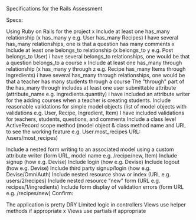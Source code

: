 Specifications for the Rails Assessment

Specs:

 Using Ruby on Rails for the project
 x Include at least one has_many relationship (x has_many y e.g. User has_many Recipes)
    I have several has_many relationships, one is that a question has many comments
 x Include at least one belongs_to relationship (x belongs_to y e.g. Post belongs_to User)
    i have several belongs_to relationships, one would be that a question belongs_to a course
 x Include at least one has_many through relationship (x has_many y through z e.g. Recipe has_many Items through Ingredients)
    i have several has_many through relationships, one would be that a teacher has many students through a course
 The "through" part of the has_many through includes at least one user submittable attribute (attribute_name e.g. ingredients.quantity)
    i have included an attribute writer for the adding courses when a teacher is creating students.
 Include reasonable validations for simple model objects (list of model objects with validations e.g. User, Recipe, Ingredient, Item)
    I have included validations for teachers, students, questions, and comments 
 Include a class level ActiveRecord scope method (model object & class method name and URL to see the working feature e.g. User.most_recipes URL: /users/most_recipes)
    
 Include a nested form writing to an associated model using a custom attribute writer (form URL, model name e.g. /recipe/new, Item)
 Include signup (how e.g. Devise)
 Include login (how e.g. Devise)
 Include logout (how e.g. Devise)
 Include third party signup/login (how e.g. Devise/OmniAuth)
 Include nested resource show or index (URL e.g. users/2/recipes)
 Include nested resource "new" form (URL e.g. recipes/1/ingredients)
 Include form display of validation errors (form URL e.g. /recipes/new)
Confirm:

 The application is pretty DRY
 Limited logic in controllers
 Views use helper methods if appropriate
 x Views use partials if appropriate
